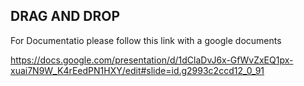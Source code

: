 ## DRAG AND DROP

For Documentatio please follow this link with a google documents


[](https://docs.google.com/presentation/d/1dClaDvJ6x-GfWvZxEQ1px-xuai7N9W_K4rEedPN1HXY/edit#slide=id.g2993c2ccd12_0_91)https://docs.google.com/presentation/d/1dClaDvJ6x-GfWvZxEQ1px-xuai7N9W_K4rEedPN1HXY/edit#slide=id.g2993c2ccd12_0_91
